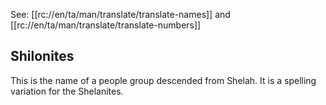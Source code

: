 See: [[rc://en/ta/man/translate/translate-names]] and [[rc://en/ta/man/translate/translate-numbers]]

## Shilonites ##

This is the name of a people group descended from Shelah.  It is a spelling variation for the Shelanites.